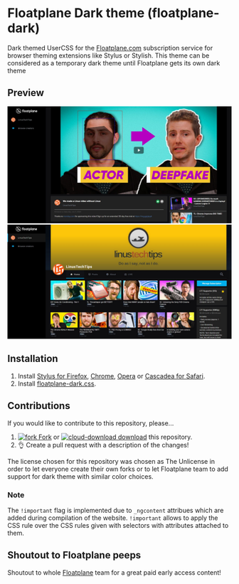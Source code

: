 # Floatplane Dark theme (floatplane-dark)
Dark themed UserCSS for the [Floatplane.com](https://www.floatplane.com) subscription service for browser theming extensions like Stylus or Stylish.
This theme can be considered as a temporary dark theme until Floatplane gets its own dark theme

## Preview

![Preview of dark Floatplane on video view](./images/VideoPreview.jpg)
![Preview of dark Floatplane on main view](./images/ChannelPreview.jpg)

## Installation

1. Install [Stylus for Firefox](https://addons.mozilla.org/en-US/firefox/addon/styl-us/), [Chrome](https://chrome.google.com/webstore/detail/stylus/clngdbkpkpeebahjckkjfobafhncgmne), [Opera](https://addons.opera.com/en-gb/extensions/details/stylus/) or [Cascadea for Safari](https://cascadea.app/).
2. Install [floatplane-dark.css](https://raw.githubusercontent.com/nejento/floatplane-dark/master/floatplane-dark.user.css).

## Contributions

If you would like to contribute to this repository, please...

1. [![fork](https://user-images.githubusercontent.com/136959/42383736-c4cb0db8-80fd-11e8-91ca-12bae108bccc.png) Fork](https://github.com/StylishThemes/GitHub-Dark/fork) or [![cloud-download](https://user-images.githubusercontent.com/136959/42401932-9ee9cae0-813d-11e8-8691-16e29a85d3b9.png) download](https://github.com/StylishThemes/GitHub-Dark/archive/master.zip) this repository.
1. 👌 Create a pull request with a description of the changes!

The license chosen for this repository was chosen as The Unlicense in order to let everyone create their own forks or to let Floatplane team to add support for dark theme with similar color choices.

### Note
The ``!important`` flag is implemented due to ``_ngcontent`` attribues which are added during compilation of the website.
``!important`` allows to apply the CSS rule over the CSS rules given with selectors with attributes attached to them.

## Shoutout to Floatplane peeps
Shoutout to whole [Floatplane](https://www.floatplane.com) team for a great paid early access content!
